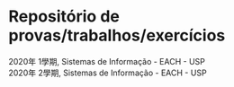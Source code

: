 # Repositório de provas/trabalhos/exercícios

2020年 1學期, Sistemas de Informação - EACH - USP <br>
2020年 2學期, Sistemas de Informação - EACH - USP
